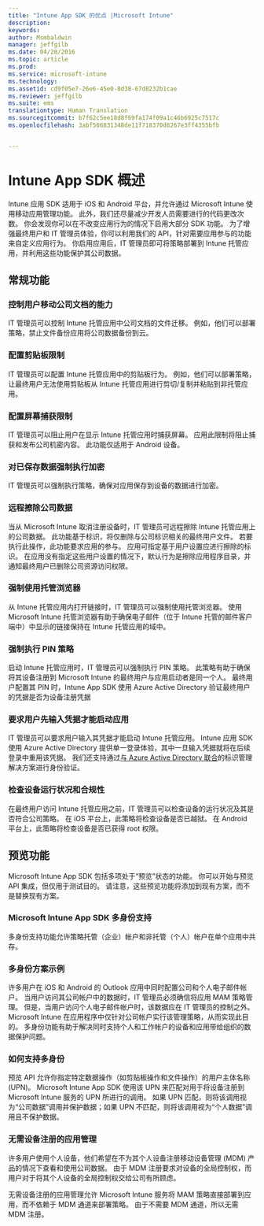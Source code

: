 ```yaml
---
title: "Intune App SDK 的优点 |Microsoft Intune"
description: 
keywords: 
author: Msmbaldwin
manager: jeffgilb
ms.date: 04/28/2016
ms.topic: article
ms.prod: 
ms.service: microsoft-intune
ms.technology: 
ms.assetid: cd9f05e7-26e6-45e0-8d38-67d8232b1cae
ms.reviewer: jeffgilb
ms.suite: ems
translationtype: Human Translation
ms.sourcegitcommit: b7f62c5ee18d8f69fa174f09a1c46b6925c7517c
ms.openlocfilehash: 3abf566831348de11f718370d6267e3ff4355bfb


---
```


# Intune App SDK 概述
Intune 应用 SDK 适用于 iOS 和 Android 平台，并允许通过 Microsoft Intune 使用移动应用管理功能。 此外，我们还尽量减少开发人员需要进行的代码更改次数。 你会发现你可以在不改变应用行为的情况下启用大部分 SDK 功能。 为了增强最终用户和 IT 管理员体验，你可以利用我们的 API，针对需要应用参与的功能来自定义应用行为。 你启用应用后，IT 管理员即可将策略部署到 Intune 托管应用，并利用这些功能保护其公司数据。

## 常规功能

### 控制用户移动公司文档的能力
IT 管理员可以控制 Intune 托管应用中公司文档的文件迁移。 例如，他们可以部署策略，禁止文件备份应用将公司数据备份到云。

### 配置剪贴板限制
IT 管理员可以配置 Intune 托管应用中的剪贴板行为。 例如，他们可以部署策略，让最终用户无法使用剪贴板从 Intune 托管应用进行剪切/复制并粘贴到非托管应用。

### 配置屏幕捕获限制
IT 管理员可以阻止用户在显示 Intune 托管应用时捕获屏幕。 应用此限制将阻止捕获和发布公司机密内容。 此功能仅适用于 Android 设备。

### 对已保存数据强制执行加密
IT 管理员可以强制执行策略，确保对应用保存到设备的数据进行加密。

### 远程擦除公司数据
当从 Microsoft Intune 取消注册设备时，IT 管理员可远程擦除 Intune 托管应用上的公司数据。 此功能基于标识，将仅删除与公司标识相关的最终用户文件。 若要执行此操作，此功能要求应用的参与。 应用可指定基于用户设置应进行擦除的标识。 在应用没有指定这些用户设置的情况下，默认行为是擦除应用程序目录，并通知最终用户已删除公司资源访问权限。

### 强制使用托管浏览器
从 Intune 托管应用内打开链接时，IT 管理员可以强制使用托管浏览器。 使用 Microsoft Intune 托管浏览器有助于确保电子邮件（位于 Intune 托管的邮件客户端中）中显示的链接保持在 Intune 托管应用的域中。

### 强制执行 PIN 策略
启动 Intune 托管应用时，IT 管理员可以强制执行 PIN 策略。 此策略有助于确保将其设备注册到 Microsoft Intune 的最终用户与应用启动者是同一个人。 最终用户配置其 PIN 时，Intune App SDK 使用 Azure Active Directory 验证最终用户的凭据是否为设备注册凭据

### 要求用户先输入凭据才能启动应用
IT 管理员可以要求用户输入其凭据才能启动 Intune 托管应用。 Intune 应用 SDK 使用 Azure Active Directory 提供单一登录体验，其中一旦输入凭据就将在后续登录中重用该凭据。 我们还支持通过[与 Azure Active Directory 联合](https://msdn.microsoft.com/library/azure/jj679342.aspx)的标识管理解决方案进行身份验证。

### 检查设备运行状况和合规性
在最终用户访问 Intune 托管应用之前，IT 管理员可以检查设备的运行状况及其是否符合公司策略。 在 iOS 平台上，此策略将检查设备是否已越狱。 在 Android 平台上，此策略将检查设备是否已获得 root 权限。

## 预览功能
Microsoft Intune App SDK 包括多项处于“预览”状态的功能。 你可以开始与预览 API 集成，但仅用于测试目的。 请注意，这些预览功能将添加到现有方案，而不是替换现有方案。

### Microsoft Intune App SDK 多身份支持
多身份支持功能允许策略托管（企业）帐户和非托管（个人）帐户在单个应用中共存。

### 多身份方案示例
许多用户在 iOS 和 Android 的 Outlook 应用中同时配置公司和个人电子邮件帐户。 当用户访问其公司帐户中的数据时，IT 管理员必须确信将应用 MAM 策略管理。 但是，当用户访问个人电子邮件帐户时，该数据应在 IT 管理员的控制之外。 Microsoft Intune 在应用程序中仅针对公司帐户实行该管理策略，从而实现此目的。 多身份功能有助于解决同时支持个人和工作帐户的设备和应用带给组织的数据保护问题。

### 如何支持多身份
预览 API 允许你指定特定数据操作（如剪贴板操作和文件操作）的用户主体名称 (UPN)。 Microsoft Intune App SDK 使用该 UPN 来匹配对用于将设备注册到 Microsoft Intune 服务的 UPN 所进行的调用。 如果 UPN 匹配，则将该调用视为“公司数据”调用并保护数据；如果 UPN 不匹配，则将该调用视为“个人数据”调用且不保护数据。

### 无需设备注册的应用管理
许多用户使用个人设备，他们希望在不为其个人设备注册移动设备管理 (MDM) 产品的情况下查看和使用公司数据。 由于 MDM 注册要求对设备的全局控制权，而用户对于将其个人设备的全局控制权交给公司有所顾虑。

无需设备注册的应用管理允许 Microsoft Intune 服务将 MAM 策略直接部署到应用，而不依赖于 MDM 通道来部署策略。 由于不需要 MDM 通道，所以无需 MDM 注册。




<!--HONumber=Jun16_HO4-->


